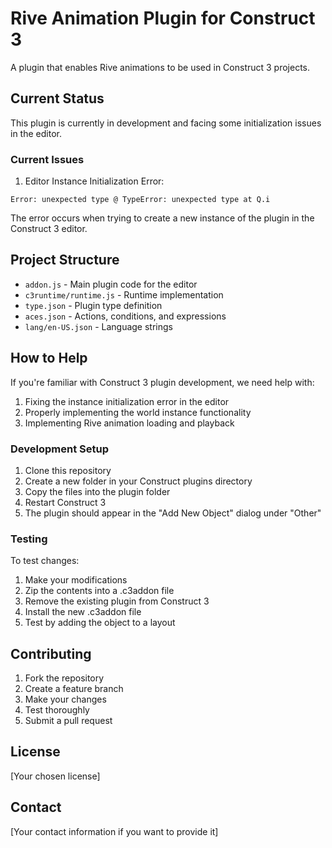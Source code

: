 # Rive Animation Plugin for Construct 3

A plugin that enables Rive animations to be used in Construct 3 projects.

## Current Status

This plugin is currently in development and facing some initialization issues in the editor.

### Current Issues

1. Editor Instance Initialization Error:
```
Error: unexpected type @ TypeError: unexpected type at Q.i
```
The error occurs when trying to create a new instance of the plugin in the Construct 3 editor.

## Project Structure

- `addon.js` - Main plugin code for the editor
- `c3runtime/runtime.js` - Runtime implementation
- `type.json` - Plugin type definition
- `aces.json` - Actions, conditions, and expressions
- `lang/en-US.json` - Language strings

## How to Help

If you're familiar with Construct 3 plugin development, we need help with:

1. Fixing the instance initialization error in the editor
2. Properly implementing the world instance functionality
3. Implementing Rive animation loading and playback

### Development Setup

1. Clone this repository
2. Create a new folder in your Construct plugins directory
3. Copy the files into the plugin folder
4. Restart Construct 3
5. The plugin should appear in the "Add New Object" dialog under "Other"

### Testing

To test changes:
1. Make your modifications
2. Zip the contents into a .c3addon file
3. Remove the existing plugin from Construct 3
4. Install the new .c3addon file
5. Test by adding the object to a layout

## Contributing

1. Fork the repository
2. Create a feature branch
3. Make your changes
4. Test thoroughly
5. Submit a pull request

## License

[Your chosen license]

## Contact

[Your contact information if you want to provide it] 
